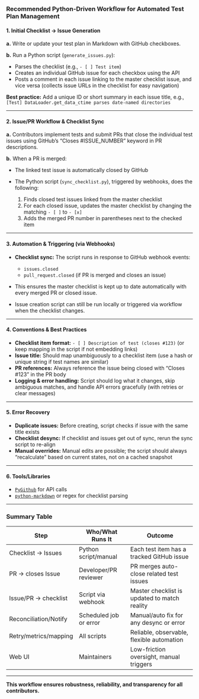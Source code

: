 ### **Recommended Python-Driven Workflow for Automated Test Plan Management**

#### **1. Initial Checklist → Issue Generation**

**a.** Write or update your test plan in Markdown with GitHub checkboxes.

**b.** Run a Python script (`generate_issues.py`):

* Parses the checklist (e.g., `- [ ] Test item`)
* Creates an individual GitHub issue for each checkbox using the API
* Posts a comment in each issue linking to the master checklist issue, and vice versa (collects issue URLs in the checklist for easy navigation)

**Best practice:** Add a unique ID or short summary in each issue title, e.g.,
`[Test] DataLoader.get_data_ctime parses date-named directories`

---

#### **2. Issue/PR Workflow & Checklist Sync**

**a.** Contributors implement tests and submit PRs that close the individual test issues using GitHub’s “Closes #ISSUE\_NUMBER” keyword in PR descriptions.

**b.** When a PR is merged:

* The linked test issue is automatically closed by GitHub
* The Python script (`sync_checklist.py`), triggered by webhooks, does the following:

  1. Finds closed test issues linked from the master checklist
  2. For each closed issue, updates the master checklist by changing the matching `- [ ]` to `- [x]`
  3. Adds the merged PR number in parentheses next to the checked item

---

#### **3. Automation & Triggering (via Webhooks)**

* **Checklist sync:** The script runs in response to GitHub webhook events:

  * `issues.closed`
  * `pull_request.closed` (if PR is merged and closes an issue)
* This ensures the master checklist is kept up to date automatically with every merged PR or closed issue.
* Issue creation script can still be run locally or triggered via workflow when the checklist changes.

---

#### **4. Conventions & Best Practices**

* **Checklist item format:**
  `- [ ] Description of test (closes #123)` (or keep mapping in the script if not embedding links)
* **Issue title:** Should map unambiguously to a checklist item (use a hash or unique string if test names are similar)
* **PR references:** Always reference the issue being closed with “Closes #123” in the PR body
* **Logging & error handling:** Script should log what it changes, skip ambiguous matches, and handle API errors gracefully (with retries or clear messages)

---

#### **5. Error Recovery**

* **Duplicate issues:** Before creating, script checks if issue with the same title exists
* **Checklist desync:** If checklist and issues get out of sync, rerun the sync script to re-align
* **Manual overrides:** Manual edits are possible; the script should always “recalculate” based on current states, not on a cached snapshot

---

#### **6. Tools/Libraries**

* [`PyGithub`](https://pygithub.readthedocs.io/en/latest/) for API calls
* [`python-markdown`](https://python-markdown.github.io/) or regex for checklist parsing

---

### **Summary Table**

| Step                  | Who/What Runs It       | Outcome                                      |
| --------------------- | ---------------------- | -------------------------------------------- |
| Checklist → Issues    | Python script/manual   | Each test item has a tracked GitHub issue    |
| PR → closes Issue     | Developer/PR reviewer  | PR merges auto-close related test issues     |
| Issue/PR → checklist  | Script via webhook     | Master checklist is updated to match reality |
| Reconciliation/Notify | Scheduled job or error | Manual/auto fix for any desync or error      |
| Retry/metrics/mapping | All scripts            | Reliable, observable, flexible automation    |
| Web UI                | Maintainers            | Low-friction oversight, manual triggers      |
---

**This workflow ensures robustness, reliability, and transparency for all contributors.**
